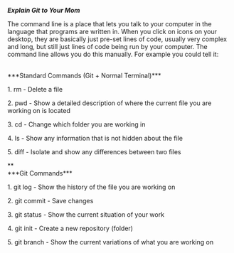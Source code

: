 
***Explain Git to Your Mom***

<p> The command line is a place that lets you talk to your computer in the language that programs are written in. When you click on icons on your desktop, they are basically just pre-set lines of code, usually very complex and long, but still just lines of code being run by your computer. The command line allows you do this manually. For example you could tell it: </p>
<br>
 ***Standard Commands (Git + Normal Terminal)***
<br>
<p **> 1. rm - Delete a file </p>
<p> 2. pwd - Show a detailed description of where the current file you are working on is located</p>
<p> 3. cd  - Change which folder you are working in</p>
<p> 4. ls - Show any information that is not hidden about the file </p>
<p> 5. diff - Isolate and show any differences between two files </p> **
<br>
***Git Commands***
<br>
<p> 1. git log - Show the history of the file you are working on </p>
<p> 2. git commit - Save changes </p>
<p> 3. git status - Show the current situation of your work</p>
<p> 4. git init - Create a new repository (folder) </p>
<p> 5. git branch - Show the current variations of what you are working on </p>
